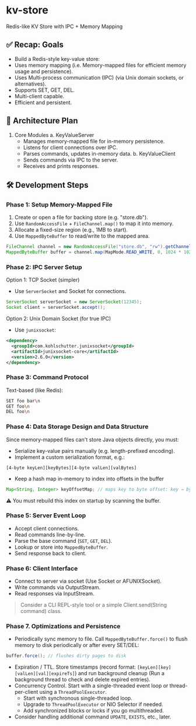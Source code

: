# kv-store
Redis-like KV Store with IPC + Memory Mapping

## ✅ Recap: Goals
- Build a Redis-style key-value store:
- Uses memory mapping (i.e. Memory-mapped files for efficient memory usage and persistence).
- Uses Multi-process communication (IPC) (via Unix domain sockets, or alternatives).
- Supports SET, GET, DEL.
- Multi-client capable.
- Efficient and persistent.

## 🧠 Architecture Plan
1. Core Modules
    a. KeyValueServer
    - Manages memory-mapped file for in-memory persistence.
    - Listens for client connections over IPC.
    - Parses commands, updates in-memory data.
    b. KeyValueClient
    - Sends commands via IPC to the server.
    - Receives and prints responses.

## 🛠️ Development Steps

### Phase 1: Setup Memory-Mapped File
1. Create or open a file for backing store (e.g. "store.db").
2. Use `RandomAccessFile` + `FileChannel.map()` to map it into memory.
3. Allocate a fixed-size region (e.g., 1MB to start).
4. Use `MappedByteBuffer` to read/write to the mapped area.
```java
FileChannel channel = new RandomAccessFile("store.db", "rw").getChannel();
MappedByteBuffer buffer = channel.map(MapMode.READ_WRITE, 0, 1024 * 1024);
```

### Phase 2: IPC Server Setup
Option 1: TCP Socket (simpler)
- Use `ServerSocket` and Socket for connections.
```java
ServerSocket serverSocket = new ServerSocket(12345);
Socket client = serverSocket.accept();
```

Option 2: Unix Domain Socket (for true IPC)
- Use `junixsocket`:
```xml
<dependency>
  <groupId>com.kohlschutter.junixsocket</groupId>
  <artifactId>junixsocket-core</artifactId>
  <version>2.6.0</version>
</dependency>
```

### Phase 3: Command Protocol
Text-based (like Redis):
```bash
SET foo bar\n
GET foo\n
DEL foo\n
```

### Phase 4: Data Storage Design and Data Structure
Since memory-mapped files can't store Java objects directly, you must:
- Serialize key-value pairs manually (e.g. length-prefixed encoding).
- Implement a custom serialization format, e.g.:
```text
[4-byte keyLen][keyBytes][4-byte valLen][valBytes]
```
- Keep a hash map in-memory to index into offsets in the buffer
```java
Map<String, Integer> keyOffsetMap; // maps key to byte offset: key → byte offset in MappedByteBuffer
```
⚠️ You must rebuild this index on startup by scanning the buffer.

### Phase 5: Server Event Loop
- Accept client connections.
- Read commands line-by-line.
- Parse the base command (`SET`, `GET`, `DEL`).
- Lookup or store into `MappedByteBuffer`.
- Send response back to client.

### Phase 6: Client Interface
- Connect to server via socket (Use Socket or AFUNIXSocket).
- Write commands via OutputStream.
- Read responses via InputStream.
> Consider a CLI REPL-style tool or a simple Client.send(String command) class.


### Phase 7. Optimizations and Persistence
- Periodically sync memory to file. Call `MappedByteBuffer.force()` to flush memory to disk periodically or after every SET/DEL:
```java
buffer.force(); // flushes dirty pages to disk
```
- Expiration / TTL. Store timestamps (record format: `[keyLen][key][valLen][val][expireTs]`) and run background cleanup (Run a background thread to check and delete expired entries).
- Concurrency Control. Start with a single-threaded event loop or thread-per-client using a `ThreadPoolExecutor`.
    - Start with synchronous single-threaded loop.
    - Upgrade to `ThreadPoolExecutor` or NIO Selector if needed.
    - Add synchronized blocks or locks if you go multithreaded.
- Consider handling additional command `UPDATE`, `EXISTS`, etc., later.

